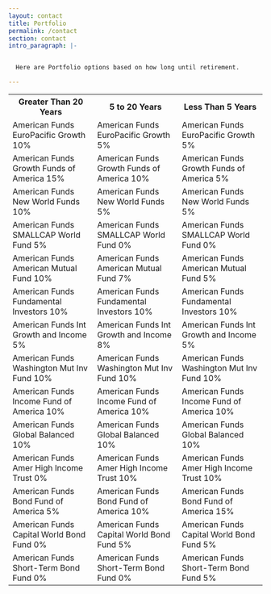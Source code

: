 ```yaml
---
layout: contact
title: Portfolio
permalink: /contact
section: contact
intro_paragraph: |-


  Here are Portfolio options based on how long until retirement.

---
```


<table>
<tr>
  <th> Greater Than 20 Years </th>
  <th> 5 to 20 Years </th>
  <th> Less Than 5 Years </th>
</tr>

<tr>
  <td> American Funds EuroPacific Growth 10% </td>
  <td> American Funds EuroPacific Growth 5% </td>
  <td> American Funds EuroPacific Growth 5% </td>
</tr>

<tr>
  <td> American Funds Growth Funds of America 15%</td>
  <td> American Funds Growth Funds of America 10% </td>
  <td> American Funds Growth Funds of America 5% </td>
</tr>

<tr>
  <td> American Funds New World Funds 10%</td>
  <td> American Funds New World Funds 5% </td>
  <td> American Funds New World Funds 5% </td>
</tr>

<tr>
  <td> American Funds SMALLCAP World Fund 5% </td>
  <td> American Funds SMALLCAP World Fund 0% </td>
  <td> American Funds SMALLCAP World Fund 0%</td>
</tr>

<tr>
  <td> American Funds American Mutual Fund 10% </td>
  <td> American Funds American Mutual Fund 7% </td>
  <td> American Funds American Mutual Fund 5% </td>
</tr>

<tr>
  <td> American Funds Fundamental Investors 10% </td>
  <td> American Funds Fundamental Investors 10% </td>
  <td> American Funds Fundamental Investors 10% </td>
</tr>

<tr>
  <td> American Funds Int Growth and Income 5% </td>
  <td> American Funds Int Growth and Income 8% </td>
  <td> American Funds Int Growth and Income 5% </td>
</tr>

<tr>
  <td> American Funds Washington Mut Inv Fund 10% </td>
  <td> American Funds Washington Mut Inv Fund 10% </td>
  <td> American Funds Washington Mut Inv Fund 10% </td>
</tr>

<tr>
  <td> American Funds Income Fund of America 10% </td>
  <td> American Funds Income Fund of America 10% </td>
  <td> American Funds Income Fund of America 10% </td>
</tr>

<tr>
  <td> American Funds Global Balanced 10% </td>
  <td> American Funds Global Balanced 10% </td>
  <td> American Funds Global Balanced 10% </td>
</tr>

<tr>
  <td> American Funds Amer High Income Trust 0% </td>
  <td> American Funds Amer High Income Trust 10% </td>
  <td> American Funds Amer High Income Trust 10% </td>
</tr>

<tr>
  <td> American Funds Bond Fund of America 5% </td>
  <td> American Funds Bond Fund of America 10% </td>
  <td> American Funds Bond Fund of America 15% </td>
</tr>

<tr>
  <td> American Funds Capital World Bond Fund 0% </td>
  <td> American Funds Capital World Bond Fund 5% </td>
  <td> American Funds Capital World Bond Fund 5% </td>
</tr>

<tr>
  <td> American Funds Short-Term Bond Fund 0% </td>
  <td> American Funds Short-Term Bond Fund 0%  </td>
  <td> American Funds Short-Term Bond Fund 5%  </td>
</tr>

</table>
